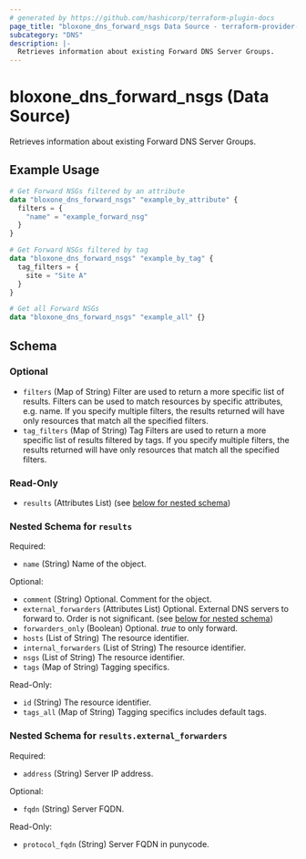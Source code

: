 ```yaml
---
# generated by https://github.com/hashicorp/terraform-plugin-docs
page_title: "bloxone_dns_forward_nsgs Data Source - terraform-provider-bloxone"
subcategory: "DNS"
description: |-
  Retrieves information about existing Forward DNS Server Groups.
---
```


# bloxone_dns_forward_nsgs (Data Source)

Retrieves information about existing Forward DNS Server Groups.

## Example Usage

```terraform
# Get Forward NSGs filtered by an attribute
data "bloxone_dns_forward_nsgs" "example_by_attribute" {
  filters = {
    "name" = "example_forward_nsg"
  }
}

# Get Forward NSGs filtered by tag
data "bloxone_dns_forward_nsgs" "example_by_tag" {
  tag_filters = {
    site = "Site A"
  }
}

# Get all Forward NSGs
data "bloxone_dns_forward_nsgs" "example_all" {}
```

<!-- schema generated by tfplugindocs -->
## Schema

### Optional

- `filters` (Map of String) Filter are used to return a more specific list of results. Filters can be used to match resources by specific attributes, e.g. name. If you specify multiple filters, the results returned will have only resources that match all the specified filters.
- `tag_filters` (Map of String) Tag Filters are used to return a more specific list of results filtered by tags. If you specify multiple filters, the results returned will have only resources that match all the specified filters.

### Read-Only

- `results` (Attributes List) (see [below for nested schema](#nestedatt--results))

<a id="nestedatt--results"></a>
### Nested Schema for `results`

Required:

- `name` (String) Name of the object.

Optional:

- `comment` (String) Optional. Comment for the object.
- `external_forwarders` (Attributes List) Optional. External DNS servers to forward to. Order is not significant. (see [below for nested schema](#nestedatt--results--external_forwarders))
- `forwarders_only` (Boolean) Optional. _true_ to only forward.
- `hosts` (List of String) The resource identifier.
- `internal_forwarders` (List of String) The resource identifier.
- `nsgs` (List of String) The resource identifier.
- `tags` (Map of String) Tagging specifics.

Read-Only:

- `id` (String) The resource identifier.
- `tags_all` (Map of String) Tagging specifics includes default tags.

<a id="nestedatt--results--external_forwarders"></a>
### Nested Schema for `results.external_forwarders`

Required:

- `address` (String) Server IP address.

Optional:

- `fqdn` (String) Server FQDN.

Read-Only:

- `protocol_fqdn` (String) Server FQDN in punycode.
